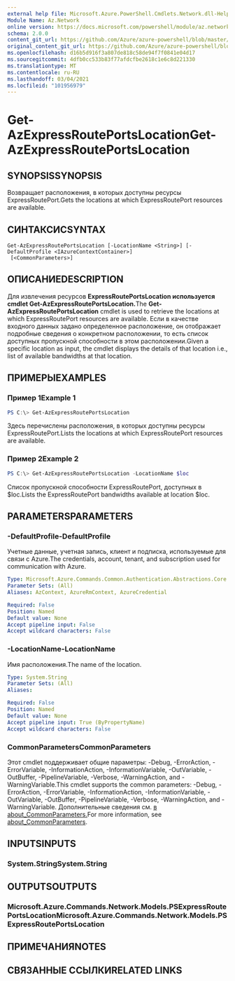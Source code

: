 ```yaml
---
external help file: Microsoft.Azure.PowerShell.Cmdlets.Network.dll-Help.xml
Module Name: Az.Network
online version: https://docs.microsoft.com/powershell/module/az.network/get-azexpressrouteportslocation
schema: 2.0.0
content_git_url: https://github.com/Azure/azure-powershell/blob/master/src/Network/Network/help/Get-AzExpressRoutePortsLocation.md
original_content_git_url: https://github.com/Azure/azure-powershell/blob/master/src/Network/Network/help/Get-AzExpressRoutePortsLocation.md
ms.openlocfilehash: d16b5d916f3a807de818c58de94f7f0841e04d17
ms.sourcegitcommit: 4dfb0cc533b83f77afdcfbe2618c1e6c8d221330
ms.translationtype: MT
ms.contentlocale: ru-RU
ms.lasthandoff: 03/04/2021
ms.locfileid: "101956979"
---
```

# <span data-ttu-id="8cd49-101">Get-AzExpressRoutePortsLocation</span><span class="sxs-lookup"><span data-stu-id="8cd49-101">Get-AzExpressRoutePortsLocation</span></span>

## <span data-ttu-id="8cd49-102">SYNOPSIS</span><span class="sxs-lookup"><span data-stu-id="8cd49-102">SYNOPSIS</span></span>
<span data-ttu-id="8cd49-103">Возвращает расположения, в которых доступны ресурсы ExpressRoutePort.</span><span class="sxs-lookup"><span data-stu-id="8cd49-103">Gets the locations at which ExpressRoutePort resources are available.</span></span>

## <span data-ttu-id="8cd49-104">СИНТАКСИС</span><span class="sxs-lookup"><span data-stu-id="8cd49-104">SYNTAX</span></span>

```
Get-AzExpressRoutePortsLocation [-LocationName <String>] [-DefaultProfile <IAzureContextContainer>]
 [<CommonParameters>]
```

## <span data-ttu-id="8cd49-105">ОПИСАНИЕ</span><span class="sxs-lookup"><span data-stu-id="8cd49-105">DESCRIPTION</span></span>
<span data-ttu-id="8cd49-106">Для извлечения ресурсов **ExpressRoutePortsLocation используется cmdlet Get-AzExpressRoutePortsLocation.**</span><span class="sxs-lookup"><span data-stu-id="8cd49-106">The **Get-AzExpressRoutePortsLocation** cmdlet is used to retrieve the locations at which ExpressRoutePort resources are available.</span></span> <span data-ttu-id="8cd49-107">Если в качестве входного данных задано определенное расположение, он отображает подробные сведения о конкретном расположении, то есть список доступных пропускной способности в этом расположении.</span><span class="sxs-lookup"><span data-stu-id="8cd49-107">Given a specific location as input, the cmdlet displays the details of that location i.e., list of available bandwidths at that location.</span></span>

## <span data-ttu-id="8cd49-108">ПРИМЕРЫ</span><span class="sxs-lookup"><span data-stu-id="8cd49-108">EXAMPLES</span></span>

### <span data-ttu-id="8cd49-109">Пример 1</span><span class="sxs-lookup"><span data-stu-id="8cd49-109">Example 1</span></span>
```powershell
PS C:\> Get-AzExpressRoutePortsLocation
```

<span data-ttu-id="8cd49-110">Здесь перечислены расположения, в которых доступны ресурсы ExpressRoutePort.</span><span class="sxs-lookup"><span data-stu-id="8cd49-110">Lists the locations at which ExpressRoutePort resources are available.</span></span>

### <span data-ttu-id="8cd49-111">Пример 2</span><span class="sxs-lookup"><span data-stu-id="8cd49-111">Example 2</span></span>
```powershell
PS C:\> Get-AzExpressRoutePortsLocation -LocationName $loc
```

<span data-ttu-id="8cd49-112">Список пропускной способности ExpressRoutePort, доступных в $loc.</span><span class="sxs-lookup"><span data-stu-id="8cd49-112">Lists the ExpressRoutePort bandwidths available at location $loc.</span></span>

## <span data-ttu-id="8cd49-113">PARAMETERS</span><span class="sxs-lookup"><span data-stu-id="8cd49-113">PARAMETERS</span></span>

### <span data-ttu-id="8cd49-114">-DefaultProfile</span><span class="sxs-lookup"><span data-stu-id="8cd49-114">-DefaultProfile</span></span>
<span data-ttu-id="8cd49-115">Учетные данные, учетная запись, клиент и подписка, используемые для связи с Azure.</span><span class="sxs-lookup"><span data-stu-id="8cd49-115">The credentials, account, tenant, and subscription used for communication with Azure.</span></span>

```yaml
Type: Microsoft.Azure.Commands.Common.Authentication.Abstractions.Core.IAzureContextContainer
Parameter Sets: (All)
Aliases: AzContext, AzureRmContext, AzureCredential

Required: False
Position: Named
Default value: None
Accept pipeline input: False
Accept wildcard characters: False
```

### <span data-ttu-id="8cd49-116">-LocationName</span><span class="sxs-lookup"><span data-stu-id="8cd49-116">-LocationName</span></span>
<span data-ttu-id="8cd49-117">Имя расположения.</span><span class="sxs-lookup"><span data-stu-id="8cd49-117">The name of the location.</span></span>

```yaml
Type: System.String
Parameter Sets: (All)
Aliases:

Required: False
Position: Named
Default value: None
Accept pipeline input: True (ByPropertyName)
Accept wildcard characters: False
```

### <span data-ttu-id="8cd49-118">CommonParameters</span><span class="sxs-lookup"><span data-stu-id="8cd49-118">CommonParameters</span></span>
<span data-ttu-id="8cd49-119">Этот cmdlet поддерживает общие параметры: -Debug, -ErrorAction, -ErrorVariable, -InformationAction, -InformationVariable, -OutVariable, -OutBuffer, -PipelineVariable, -Verbose, -WarningAction, and -WarningVariable.</span><span class="sxs-lookup"><span data-stu-id="8cd49-119">This cmdlet supports the common parameters: -Debug, -ErrorAction, -ErrorVariable, -InformationAction, -InformationVariable, -OutVariable, -OutBuffer, -PipelineVariable, -Verbose, -WarningAction, and -WarningVariable.</span></span> <span data-ttu-id="8cd49-120">Дополнительные сведения см. [в about_CommonParameters.](http://go.microsoft.com/fwlink/?LinkID=113216)</span><span class="sxs-lookup"><span data-stu-id="8cd49-120">For more information, see [about_CommonParameters](http://go.microsoft.com/fwlink/?LinkID=113216).</span></span>

## <span data-ttu-id="8cd49-121">INPUTS</span><span class="sxs-lookup"><span data-stu-id="8cd49-121">INPUTS</span></span>

### <span data-ttu-id="8cd49-122">System.String</span><span class="sxs-lookup"><span data-stu-id="8cd49-122">System.String</span></span>

## <span data-ttu-id="8cd49-123">OUTPUTS</span><span class="sxs-lookup"><span data-stu-id="8cd49-123">OUTPUTS</span></span>

### <span data-ttu-id="8cd49-124">Microsoft.Azure.Commands.Network.Models.PSExpressRoutePortsLocation</span><span class="sxs-lookup"><span data-stu-id="8cd49-124">Microsoft.Azure.Commands.Network.Models.PSExpressRoutePortsLocation</span></span>

## <span data-ttu-id="8cd49-125">ПРИМЕЧАНИЯ</span><span class="sxs-lookup"><span data-stu-id="8cd49-125">NOTES</span></span>

## <span data-ttu-id="8cd49-126">СВЯЗАННЫЕ ССЫЛКИ</span><span class="sxs-lookup"><span data-stu-id="8cd49-126">RELATED LINKS</span></span>
